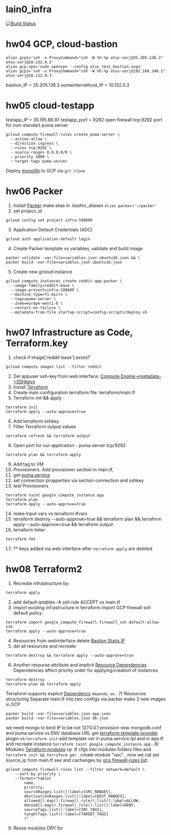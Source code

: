 # lain0_infra

[![Build Status](https://api.travis-ci.org/Otus-DevOps-2018-02/lain0_infra.svg?branch=master)](https://api.travis-ci.org/Otus-DevOps-2018-02/lain0_infra)


# hw04 GCP, cloud-bastion
```
alias gcp1='ssh -o ProxyCommand="ssh -W %h:%p otus-serj@35.205.136.3" otus-serj@10.132.0.3'
alias gcp-vpn='sudo openvpn --config otus_test_bastion.ovpn'
alias gcp1='ssh -o ProxyCommand="ssh -W %h:%p otus-serj@192.168.248.1" otus-serj@10.132.0.3'
```
bastion_IP = 35.205.136.3
someinternalhost_IP = 10.132.0.3

# hw05 cloud-testapp
testapp_IP = 35.195.86.97
testapp_port = 9292
open firewall tcp:9292 port for non-standart puma server
```
gcloud compute firewall-rules create puma-server \
  --action allow \
  --direction ingress \
  --rules tcp:9292 \
  --source-ranges 0.0.0.0/0 \
  --priority 1000 \
  --target-tags puma-server
```
Deploy [monolith](https://github.com/express42/reddit.git) to GCP via `git clone`

# hw06 Packer
[0]: https://www.packer.io/downloads.html
1) Install [Packer][0] make alias in .bashrc_aliases
`alias packer='~/packer'`
2) set project_id
```
gcloud config set project infra-198609
```
3) Application Default Credentials (ADC)
```
gcloud auth application-default login
```
4) Create Packer template vs variables, validate and build image
```
packer validate -var-file=variables.json ubuntu16.json && \
packer build -var-file=variables.json ubuntu16.json
```
5) Create new gcloud instance
```
gcloud compute instances create reddit-app-packer \
  --image-family=reddit-base \
  --image-project=infra-198609 \
  --machine-type=f1-micro \
  --tags=puma-server \
  --zone=europe-west1-b \
  --restart-on-failure \
  --metadata-from-file startup-script=config-scripts/deploy.sh
```

# hw07 Infrastructure as Code, Terraform.key
[1]: https://www.terraform.io/downloads.html
[2]: https://console.cloud.google.com/compute/metadata/sshKeys?project=infra-198609&authuser=1
[3]: https://www.terraform.io/docs/providers/google/index.html
[4]: https://www.terraform.io/docs/providers/google/r/compute_instance.html
[5]: https://www.terraform.io/docs/provisioners/index.html
[6]: https://raw.githubusercontent.com/express42/otus-snippets/master/hw-08/puma.service
[7]: https://raw.githubusercontent.com/express42/otus-snippets/master/hw-08/part_of_main.tf
1) check if image['reddit-base'].exists?
```
gcloud compute images list --filter reddit
```
2) Del appuser ssh-key from web interface: [Compute Engine->metadata->SSHkeys][2]
3) Install [Terraform][1]
4) Create main configuration terraform file: terraform/main.tf
5) Terraform init && apply
```
terraform init
terraform apply --auto-approve=true
```
6) Add terraform sshkey
7) Filter Terraform output values
```
terraform refresh && terraform output
```
8) Open port for our application - puma server tcp/9292
```
terraform plan && terraform apply
```
9) Add tag to VM
10) Provisioners. Add provisioner section in main.tf,
11) get [puma.service][6]
12) set connection propperties via section connection and sshkey
13) test Provisioners
```
terraform taint google_compute_instance.app
terraform plan
terraform apply --auto-approve=true
```
14) make Input vars vs terraform.tfvars
15) terraform destroy --auto-approve=true && terraform plan && terraform apply --auto-approve=true && terraform output
16) terraform linter:
```
terraform fmt
```
17) ?* keys added via web interface after `terraform apply` are deleted

# hw08 Terraform2
[8]: https://console.cloud.google.com/networking/networks/list?project=infra-198609&authuser=1
[9]: https://www.terraform.io/intro/getting-started/dependencies.html
[10]: https://www.terraform.io/docs/configuration/resources.html
[11]: https://github.com/express42/otus-snippets
[12]: https://www.terraform.io/docs/providers/template/index.html
[13]: https://www.terraform.io/docs/modules/sources.html
[14]: https://cloud.google.com/vpc/docs/using-firewalls
1) Recreate infrastructure by:
```
terraform apply
```
2) add default iptables -A ssh rule ACCEPT vs main.tf
3) import existing infrastructure in terraform
import GCP firewall ssh default policy:
```
terraform import google_compute_firewall.firewall_ssh default-allow-ssh
terraform apply --auto-approve=true
```
4) Resources
from webinterface delete [Bastion Statis IP][8]
5) del all resources and recreate
```
terraform destroy && terraform apply --auto-approve=true
```
6) Another resourse attribute and implicit [Resource Dependencies][9]
Dependencies affect priority order for applying/creation of instances
```
terraform destroy
terraform plan && terraform apply
```
Terraform supports explicit [Dependency][10] `depends_on` .
7) Resources structuring
Separate main.tf into two configs
via packer make 2 new images in GCP
```
packer build -var-file=variables.json app.json
packer build -var-file=variables.json db.json
```
we need mongo to bind IP to be not 127.0.0.1
provision new mongodb.conf and puma.service vs ENV database URL
get [terraform template provider][12] plugin vs `terraform init`
add template var in puma.service.tpl and in app.tf  and recreate instance
`terraform taint google_compute_instance.app` .
8) Modules [Terraform modules][13]
cp .tf cfgs into modules folders files and `terraform init && terraform get` .
create module "vpc" , now we cat set source_ip from main.tf see and cachanges by [gcp firewall-rules list][13]:
```
gcloud compute firewall-rules list --filter network=default \
    --sort-by priority \
    --format="table(
        name,
        priority,
        sourceRanges.list():label=[SRC_RANGES],
        destinationRanges.list():label=[DEST_RANGES],
        allowed[].map().firewall_rule().list():label=ALLOW,
        denied[].map().firewall_rule().list():label=DENY,
        sourceTags.list():label=[SRC_TAGS],
        targetTags.list():label=[TARGET_TAGS]
        )"
```
9) Reuse modules DRY for

